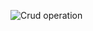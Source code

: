 ![Crud operation ](https://github.com/shivamverma-9984/CURD-Operation/assets/101925998/7723ba6d-ad0e-444a-906f-01169b5b33a8)
